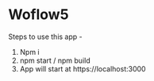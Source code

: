 # Woflow5

Steps to use this app - 
1. Npm i
2. npm start / npm build
3. App will start at https://localhost:3000
